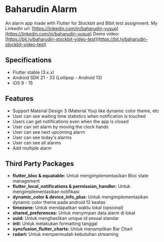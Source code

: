 # Baharudin Alarm
An alarm app made with Flutter for Stockbit and Bibit test assignment.
My LinkedIn url: [https://linkedin.com/in/baharudin-yusup](https://linkedin.com/in/baharudin-yusup)
Demo video: [https://bit.ly/baharudin-stockbit-video-test](https://bit.ly/baharudin-stockbit-video-test)

## Specifications
- Flutter stable (3.x.x)
- Android SDK 21 - 33 (Lollipop - Android 13)
- iOS 9 - 15

## Features
- Support Material Design 3 (Material You) like dynamic color theme, etc
- User can see waiting time statistics when notification is touched
- Users can get notifications even when the app is closed
- User can set alarm by moving the clock hands
- User can see next upcoming alarm
- User can see today's alarms
- User can see all alarms
- Add multiple alarm

## Third Party Packages
- **flutter_bloc & equatable:** Untuk mengimplementasikan Bloc state management
- **flutter_local_notifications & permission_handler:** Untuk mengimplementasikan notifikasi
- **dynamic_color & device_info_plus:** Untuk mengimplementasikan dynamic color theme pada android 12 keatas
- **timezone:** Untuk mendapatkan waktu lokal (opsional)
- **shared_preferences:** Untuk menyimpan data alarm di lokal
- **uuid:** Untuk menghasilkan unique id sesuai standar
- **intl:** Untuk melakukan formatting tanggal
- **syncfusion_flutter_charts:** Untuk menampilkan Bar Chart
- **rxdart:** Untuk mempermudah kebutuhan streaming
